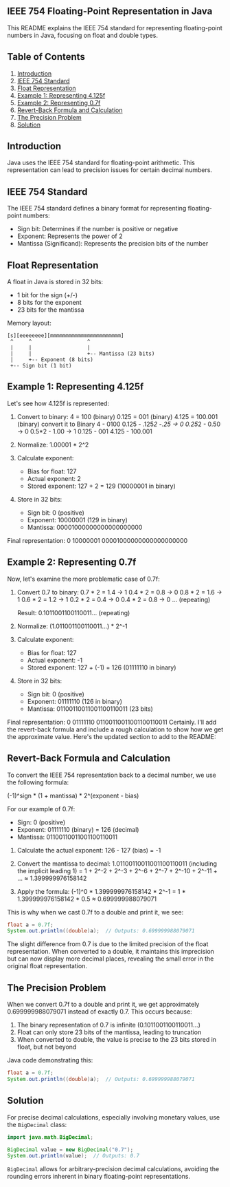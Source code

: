 
## IEEE 754 Floating-Point Representation in Java

This README explains the IEEE 754 standard for representing floating-point numbers in Java, focusing on float and double types.

## Table of Contents
1. [Introduction](#introduction)
2. [IEEE 754 Standard](#ieee-754-standard)
3. [Float Representation](#float-representation)
4. [Example 1: Representing 4.125f](#example-1-representing-4125f)
5. [Example 2: Representing 0.7f](#example-2-representing-07f)
6. [Revert-Back Formula and Calculation](#Revert-Back-Formula-and-Calculation)
7. [The Precision Problem](#the-precision-problem)
8. [Solution](#solution)

## Introduction

Java uses the IEEE 754 standard for floating-point arithmetic. This representation can lead to precision issues for certain decimal numbers.

## IEEE 754 Standard

The IEEE 754 standard defines a binary format for representing floating-point numbers:

- Sign bit: Determines if the number is positive or negative
- Exponent: Represents the power of 2
- Mantissa (Significand): Represents the precision bits of the number

## Float Representation

A float in Java is stored in 32 bits:
- 1 bit for the sign (+/-)
- 8 bits for the exponent
- 23 bits for the mantissa

Memory layout:
```
[s][eeeeeeee][mmmmmmmmmmmmmmmmmmmmmmm]
 ^     ^                  ^
 |     |                  |
 |     |                  +-- Mantissa (23 bits)
 |     +-- Exponent (8 bits)
 +-- Sign bit (1 bit)
```

## Example 1: Representing 4.125f

Let's see how 4.125f is represented:

1. Convert to binary:
   4 = 100 (binary)
   0.125 = 001 (binary)
   4.125 = 100.001 (binary)
   convert it to Binary
   4 - 0100
   0.125 - .125*2 -.25 -> 0
   0.25*2 - 0.50 -> 0
   0.5*2 - 1.00 -> 1
   0.125 - 001
   4.125 - 100.001

3. Normalize: 1.00001 * 2^2

4. Calculate exponent:
   - Bias for float: 127
   - Actual exponent: 2
   - Stored exponent: 127 + 2 = 129 (10000001 in binary)

5. Store in 32 bits:
   - Sign bit: 0 (positive)
   - Exponent: 10000001 (129 in binary)
   - Mantissa: 00001000000000000000000

Final representation: 0 10000001 00001000000000000000000

## Example 2: Representing 0.7f

Now, let's examine the more problematic case of 0.7f:

1. Convert 0.7 to binary:
   0.7 * 2 = 1.4 -> 1
   0.4 * 2 = 0.8 -> 0
   0.8 * 2 = 1.6 -> 1
   0.6 * 2 = 1.2 -> 1
   0.2 * 2 = 0.4 -> 0
   0.4 * 2 = 0.8 -> 0
   ... (repeating)

   Result: 0.1011001100110011... (repeating)

2. Normalize: (1.011001100110011...) * 2^-1

3. Calculate exponent:
   - Bias for float: 127
   - Actual exponent: -1
   - Stored exponent: 127 + (-1) = 126 (01111110 in binary)

4. Store in 32 bits:
   - Sign bit: 0 (positive)
   - Exponent: 01111110 (126 in binary)
   - Mantissa: 01100110011001100110011 (23 bits)

Final representation: 0 01111110 01100110011001100110011
Certainly. I'll add the revert-back formula and include a rough calculation to show how we get the approximate value. Here's the updated section to add to the README:

## Revert-Back Formula and Calculation

To convert the IEEE 754 representation back to a decimal number, we use the following formula:

(-1)^sign * (1 + mantissa) * 2^(exponent - bias)

For our example of 0.7f:

- Sign: 0 (positive)
- Exponent: 01111110 (binary) = 126 (decimal)
- Mantissa: 01100110011001100110011

1. Calculate the actual exponent:
   126 - 127 (bias) = -1

2. Convert the mantissa to decimal:
   1.01100110011001100110011 (including the implicit leading 1)
   = 1 + 2^-2 + 2^-3 + 2^-6 + 2^-7 + 2^-10 + 2^-11 + ...
   ≈ 1.399999976158142

3. Apply the formula:
   (-1)^0 * 1.399999976158142 * 2^-1
   = 1 * 1.399999976158142 * 0.5
   ≈ 0.699999988079071

This is why when we cast 0.7f to a double and print it, we see:

```java
float a = 0.7f;
System.out.println((double)a);  // Outputs: 0.699999988079071
```

The slight difference from 0.7 is due to the limited precision of the float representation. When converted to a double, it maintains this imprecision but can now display more decimal places, revealing the small error in the original float representation.

## The Precision Problem

When we convert 0.7f to a double and print it, we get approximately 0.699999988079071 instead of exactly 0.7. This occurs because:

1. The binary representation of 0.7 is infinite (0.1011001100110011...)
2. Float can only store 23 bits of the mantissa, leading to truncation
3. When converted to double, the value is precise to the 23 bits stored in float, but not beyond

Java code demonstrating this:
```java
float a = 0.7f;
System.out.println((double)a);  // Outputs: 0.699999988079071
```

## Solution

For precise decimal calculations, especially involving monetary values, use the `BigDecimal` class:

```java
import java.math.BigDecimal;

BigDecimal value = new BigDecimal("0.7");
System.out.println(value);  // Outputs: 0.7
```

`BigDecimal` allows for arbitrary-precision decimal calculations, avoiding the rounding errors inherent in binary floating-point representations.

